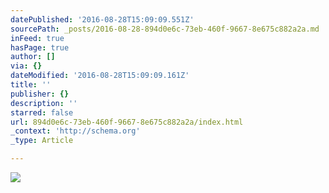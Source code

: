 ```yaml
---
datePublished: '2016-08-28T15:09:09.551Z'
sourcePath: _posts/2016-08-28-894d0e6c-73eb-460f-9667-8e675c882a2a.md
inFeed: true
hasPage: true
author: []
via: {}
dateModified: '2016-08-28T15:09:09.161Z'
title: ''
publisher: {}
description: ''
starred: false
url: 894d0e6c-73eb-460f-9667-8e675c882a2a/index.html
_context: 'http://schema.org'
_type: Article

---
```

![](https://the-grid-user-content.s3-us-west-2.amazonaws.com/891494aa-8caa-4ec0-afaa-17ea61443eeb.jpg)